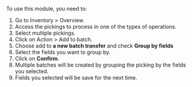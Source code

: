 To use this module, you need to:

1. Go to Inventory > Overview.
2. Access the pickings to process in one of the types of operations.
3. Select multiple pickings.
4. Click on Action > Add to batch.
5. Choose add to **a new batch transfer** and check **Group by fields**
6. Select the fields you want to group by.
7. Click on **Confirm**.
8. Multiple batches will be created by grouping the picking by the fields you selected.
9. Fields you selected will be save for the next time.
